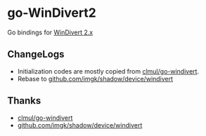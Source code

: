# go-WinDivert2

Go bindings for [WinDivert 2.x](https://reqrypt.org/windivert.html)

## ChangeLogs

- Initialization codes are mostly copied from [clmul/go-windivert](https://github.com/clmul/go-windivert).
- Rebase to [github.com/imgk/shadow/device/windivert](https://github.com/imgk/shadow/tree/master/device/windivert)

## Thanks

- [clmul/go-windivert](https://github.com/clmul/go-windivert)
- [github.com/imgk/shadow/device/windivert](https://github.com/imgk/shadow/tree/master/device/windivert)
